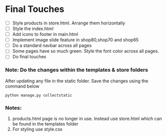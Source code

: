 # Final Touches

- [ ] Style products in store.html. Arrange them horizontally
- [ ] Style the index.html
- [ ] Add icons to footer in main.html
- [ ] Implement image slide feature in shop80,shop70 and shop65
- [ ] Do a standard navbar across all pages
- [ ] Some pages have so much green. Style the font color across all pages.
- [ ] Do final touches

### Note: Do the changes within the templates & store folders
After updating any file in the static folder. Save the changes using the command below
```
python manage.py collectstatic
```
### Notes:
1. products.html page is no longer in use. Instead use store.html which can be found in the templates folder
2. For styling use style.css


